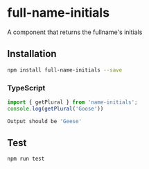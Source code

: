 # full-name-initials

A component that returns the fullname's initials

## Installation 
```sh
npm install full-name-initials --save
```
### TypeScript
```typescript
import { getPlural } from 'name-initials';
console.log(getPlural('Goose'))
```
```sh
Output should be 'Geese'
```
## Test 
```sh
npm run test
```
